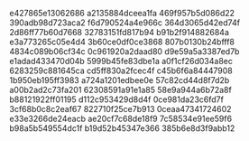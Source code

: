 e427865e13062686
a2135884dceea1fa
469f957b5d086d22
390adb98d723aca2
f6d790524a4e966c
364d3065d42ed74f
2d86ff77b60d7668
32783151fd817b94
b91b2f914882684a
e3a773265c05e4d4
3b60ce0df0ce3868
807b0130b24bfff8
4834c089b06cf34c
0c961920a2daad80
d9e59a5a3387ed7b
e1adad433470d04b
5999b45fe83dbe1a
a0f1cf26d034a8ec
6283259c881645ca
cd5ff830a2fcec4f
c45b6f6a84447908
1b950eb195ff3983
a724a1201edbee0e
57c82cd44d8f7d2b
a00b2ad2c73fa201
62308591a91e1a85
58e9a944a6b72a8f
b88121922ff01195
d112c953429d8d4f
0ce981da23c6fd7f
3cf68b0c8c2eaf67
822710f25ce7b913
0ceaa47341724602
e33e3266de24eacb
ae20cf7c68de18f9
7c58534e91ee59f6
b98a5b549554dc1f
b19d52b45347e366
385b6e8d3f9abb12
